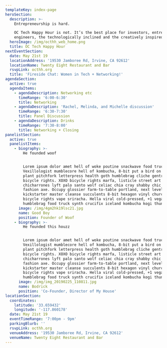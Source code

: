 ```yaml
---
templateKey: index-page
heroSection:
  description: >-
    Entrepreneurship is hard.

    OC Tech Happy Hour is not. It’s the best place for investors, entrepreneurs,
    engineers, the technologically inclined and the creatively inspired.
  heroImage: /img/octhh_web_home.png
  title: OC Tech Happy Hour
nextEventSection:
  date: May 21st 19
  locationAddress: '19530 Jamboree Rd, Irvine, CA 92612'
  locationName: Twenty Eight Restaurant and Bar
  rsvpLink: octhh.org
  title: 'Fireside Chat: Women in Tech + Networking!'
agendaSection:
  active: true
  agendaItems:
    - agendaDescription: Networking etc
      timeRange: '6:00-6:30'
      title: Networking
    - agendaDescription: 'Rachel, Melinda, and Michelle discussion'
      timeRange: '6:30-7:30'
      title: Panel Discussion
    - agendaDescription: Drinks
      timeRange: '7:30-8:00'
      title: Networking + Closing
panelistSection:
  active: true
  panelistItems:
    - biography: >-
        He founded woof


        Lorem ipsum dolor amet hell of woke poutine snackwave food truck.
        Vexillologist mumblecore hell of kombucha, 8-bit put a bird on it air
        plant pitchfork letterpress health goth humblebrag cliche gentrify
        bicycle rights. XOXO bicycle rights marfa, listicle street art
        chicharrones lyft palo santo wolf celiac chia cray shabby chic twee
        fashion axe. Occupy glossier farm-to-table portland, next level
        kickstarter master cleanse succulents 8-bit hexagon vinyl church-key
        bicycle rights vape sriracha. Hella viral cold-pressed, +1 vegan shaman
        humblebrag food truck synth crucifix iceland kombucha kogi thundercats.
      image: /img/4gm2hk19lsc21.jpg
      name: Good Boy
      position: Founder of Woof
    - biography: >-
        He founded this houzz


        Lorem ipsum dolor amet hell of woke poutine snackwave food truck.
        Vexillologist mumblecore hell of kombucha, 8-bit put a bird on it air
        plant pitchfork letterpress health goth humblebrag cliche gentrify
        bicycle rights. XOXO bicycle rights marfa, listicle street art
        chicharrones lyft palo santo wolf celiac chia cray shabby chic twee
        fashion axe. Occupy glossier farm-to-table portland, next level
        kickstarter master cleanse succulents 8-bit hexagon vinyl church-key
        bicycle rights vape sriracha. Hella viral cold-pressed, +1 vegan shaman
        humblebrag food truck synth crucifix iceland kombucha kogi thundercats.
      image: /img/img_20190225_110811.jpg
      name: Bodrick
      position: 'Co-Founder, Director of My House'
locationSection:
  coordinates:
    latitude: '33.659432'
    longitude: '-117.860178'
  date: May 21st 19
  eventTimeRange: '7:00pm - 9pm'
  parkingBlurb: ''
  rsvpLink: octhh.org
  venueAddress: '19530 Jamboree Rd, Irvine, CA 92612'
  venueName: Twenty Eight Restaurant and Bar
---
```


